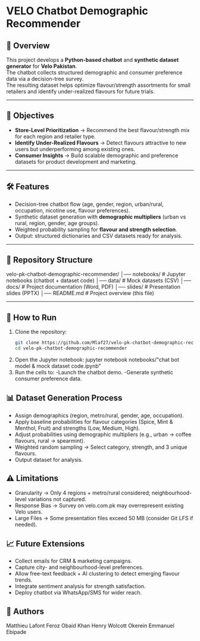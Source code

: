 # VELO Chatbot Demographic Recommender  

## 📌 Overview  
This project develops a **Python-based chatbot** and **synthetic dataset generator** for **Velo Pakistan**.  
The chatbot collects structured demographic and consumer preference data via a decision-tree survey.  
The resulting dataset helps optimize flavour/strength assortments for small retailers and identify under-realized flavours for future trials.  

---

## 🎯 Objectives  
- **Store-Level Prioritization** → Recommend the best flavour/strength mix for each region and retailer type.  
- **Identify Under-Realized Flavours** → Detect flavours attractive to new users but underperforming among existing ones.  
- **Consumer Insights** → Build scalable demographic and preference datasets for product development and marketing.  

---

## 🛠️ Features  
- Decision-tree chatbot flow (age, gender, region, urban/rural, occupation, nicotine use, flavour preferences).  
- Synthetic dataset generation with **demographic multipliers** (urban vs rural, region, gender, age groups).  
- Weighted probability sampling for **flavour and strength selection**.  
- Output: structured dictionaries and CSV datasets ready for analysis.  

---

## 📂 Repository Structure  
velo-pk-chatbot-demographic-recommender/
│── notebooks/ # Jupyter notebooks (chatbot + dataset code)
│── data/ # Mock datasets (CSV)
│── docs/ # Project documentation (Word, PDF)
│── slides/ # Presentation slides (PPTX)
│── README.md # Project overview (this file)


---

## 🚀 How to Run  
1. Clone the repository:  
   ```bash
   git clone https://github.com/Mlaf27/velo-pk-chatbot-demographic-recommender.git
   cd velo-pk-chatbot-demographic-recommender
2. Open the Jupyter notebook:
jupyter notebook notebooks/"chat bot model & mock dataset code.ipynb"
3. Run the cells to:
-Launch the chatbot demo.
-Generate synthetic consumer preference data.

## 📊 Dataset Generation Process

- Assign demographics (region, metro/rural, gender, age, occupation).
- Apply baseline probabilities for flavour categories (Spice, Mint & Menthol, Fruit) and strengths (Low, Medium, High).
- Adjust probabilities using demographic multipliers (e.g., urban → coffee flavours, rural → spearmint).
- Weighted random sampling → Select category, strength, and 3 unique flavours.
- Output dataset for analysis.

## ⚠️ Limitations
- Granularity → Only 4 regions + metro/rural considered; neighbourhood-level variations not captured.
- Response Bias → Survey on velo.com.pk may overrepresent existing Velo users.
- Large Files → Some presentation files exceed 50 MB (consider Git LFS if needed).

## 📈 Future Extensions
- Collect emails for CRM & marketing campaigns.
- Capture city- and neighbourhood-level preferences.
- Allow free-text feedback + AI clustering to detect emerging flavour trends.
- Integrate sentiment analysis for strength satisfaction.
- Deploy chatbot via WhatsApp/SMS for wider reach.

## 👥 Authors
Matthieu Lafont
Feroz Obaid Khan
Henry Wolcott
Okerein Emmanuel Ebipade
